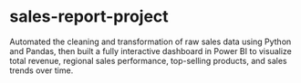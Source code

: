 # sales-report-project
Automated the cleaning and transformation of raw sales data using Python and Pandas, then built a fully interactive dashboard in Power BI to visualize total revenue, regional sales performance, top-selling products, and sales trends over time.
